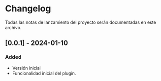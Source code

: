 # Changelog

Todas las notas de lanzamiento del proyecto serán documentadas en este archivo.

## [0.0.1] - 2024-01-10
### Added
- Versión inicial
- Funcionalidad inicial del plugin.

